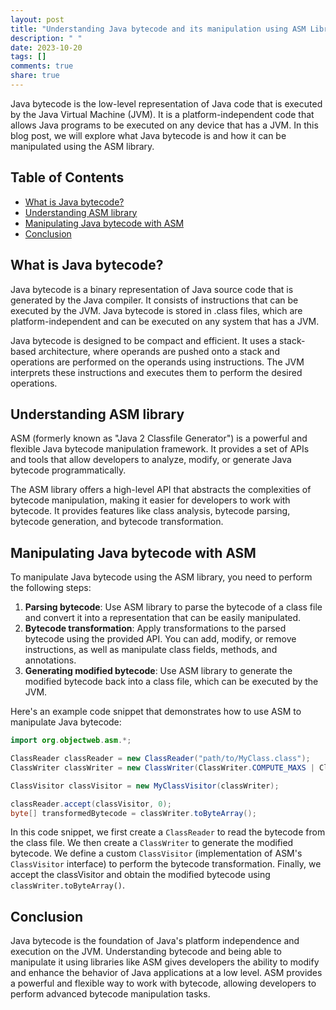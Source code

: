 ```yaml
---
layout: post
title: "Understanding Java bytecode and its manipulation using ASM Library"
description: " "
date: 2023-10-20
tags: []
comments: true
share: true
---
```


Java bytecode is the low-level representation of Java code that is executed by the Java Virtual Machine (JVM). It is a platform-independent code that allows Java programs to be executed on any device that has a JVM. In this blog post, we will explore what Java bytecode is and how it can be manipulated using the ASM library.

## Table of Contents
- [What is Java bytecode?](#what-is-java-bytecode)
- [Understanding ASM library](#understanding-asm-library)
- [Manipulating Java bytecode with ASM](#manipulating-java-bytecode-with-asm)
- [Conclusion](#conclusion)

## What is Java bytecode?
Java bytecode is a binary representation of Java source code that is generated by the Java compiler. It consists of instructions that can be executed by the JVM. Java bytecode is stored in .class files, which are platform-independent and can be executed on any system that has a JVM.

Java bytecode is designed to be compact and efficient. It uses a stack-based architecture, where operands are pushed onto a stack and operations are performed on the operands using instructions. The JVM interprets these instructions and executes them to perform the desired operations.

## Understanding ASM library
ASM (formerly known as "Java 2 Classfile Generator") is a powerful and flexible Java bytecode manipulation framework. It provides a set of APIs and tools that allow developers to analyze, modify, or generate Java bytecode programmatically.

The ASM library offers a high-level API that abstracts the complexities of bytecode manipulation, making it easier for developers to work with bytecode. It provides features like class analysis, bytecode parsing, bytecode generation, and bytecode transformation.

## Manipulating Java bytecode with ASM
To manipulate Java bytecode using the ASM library, you need to perform the following steps:

1. **Parsing bytecode**: Use ASM library to parse the bytecode of a class file and convert it into a representation that can be easily manipulated.
2. **Bytecode transformation**: Apply transformations to the parsed bytecode using the provided API. You can add, modify, or remove instructions, as well as manipulate class fields, methods, and annotations.
3. **Generating modified bytecode**: Use ASM library to generate the modified bytecode back into a class file, which can be executed by the JVM.

Here's an example code snippet that demonstrates how to use ASM to manipulate Java bytecode:

```java
import org.objectweb.asm.*;

ClassReader classReader = new ClassReader("path/to/MyClass.class");
ClassWriter classWriter = new ClassWriter(ClassWriter.COMPUTE_MAXS | ClassWriter.COMPUTE_FRAMES);

ClassVisitor classVisitor = new MyClassVisitor(classWriter);

classReader.accept(classVisitor, 0);
byte[] transformedBytecode = classWriter.toByteArray();
```

In this code snippet, we first create a `ClassReader` to read the bytecode from the class file. We then create a `ClassWriter` to generate the modified bytecode. We define a custom `ClassVisitor` (implementation of ASM's `ClassVisitor` interface) to perform the bytecode transformation. Finally, we accept the classVisitor and obtain the modified bytecode using `classWriter.toByteArray()`.

## Conclusion
Java bytecode is the foundation of Java's platform independence and execution on the JVM. Understanding bytecode and being able to manipulate it using libraries like ASM gives developers the ability to modify and enhance the behavior of Java applications at a low level. ASM provides a powerful and flexible way to work with bytecode, allowing developers to perform advanced bytecode manipulation tasks.